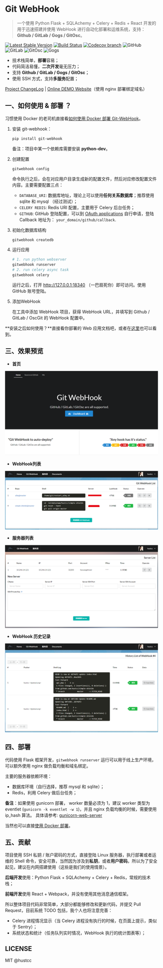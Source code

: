 # Git WebHook

> 一个使用 Python Flask + SQLAchemy + Celery + Redis + React 开发的用于迅速搭建并使用  WebHook 进行自动化部署和运维系统，支持：**Github / GitLab / Gogs / GitOsc**。

[![Latest Stable Version](https://img.shields.io/pypi/v/git-webhook.svg)](https://pypi.python.org/pypi/git-webhook) [![Build Status](https://travis-ci.org/NetEaseGame/git-webhook.svg?branch=master)](https://travis-ci.org/NetEaseGame/git-webhook) [![Codecov branch](https://img.shields.io/codecov/c/github/NetEaseGame/git-webhook/master.svg)](https://codecov.io/gh/NetEaseGame/git-webhook) ![GitHub](http://shields.hust.cc/Supported-GitHub-brightgreen.svg) ![GitLab](http://shields.hust.cc/Supported-GitLab-green.svg) ![GitOsc](http://shields.hust.cc/Supported-GitOsc-blue.svg) ![Gogs](http://shields.hust.cc/Supported-Gogs-yellowgreen.svg)

 - 技术栈简单，**部署**容易；
 - 代码简洁易懂，**二次开发**毫无压力；
 - 支持 **Github / GitLab / Gogs / GitOsc**；
 - 使用 SSH 方式，支持**多服务**配置；

[Project ChangeLog](CHANGELOG.md) | [Online DEMO Website](http://webhook.hust.cc/)（使用 nginx 部署绑定域名）


## 一、如何使用 & 部署 ？

习惯使用 Docker 的老司机直接看[如何使用 Docker 部署 Git-WebHook](deploy-docker.md)。

1. 安装 git-webhook：

	```sh
	pip install git-webhook
	```

	备注：项目中某一个依赖库需要安装 **python-dev**。

2. 创建配置

	```sh
	gitwebhook config
	```
	命令执行之后，会在对应用户目录生成新的配置文件，然后对应修改配置文件内容。主要需要配置三点：
	
	 - `DATABASE_URI`: 数据库地址，理论上可以使用**任何关系数据库**；推荐使用 sqlite 和 mysql （经过测试）；
	 - `CELERY REDIS`: Redis URI 配置，主要用于 Celery 后台任务；
	 - `GITHUB`: GitHub 登陆配置，可以到 [OAuth applications](https://github.com/settings/developers) 自行申请，登陆 Callback 地址为： `your_domain/github/callback`.

3. 初始化数据库结构

	```sh
	gitwebhook createdb
	```

4. 运行应用

	```sh
	# 1. run python webserver
	gitwebhook runserver
	# 2. run celery async task
	gitwebhook celery
	```
	
	运行之后，打开 http://127.0.0.1:18340 （一巴扇死你）即可访问。使用 GitHub 账号登陆。

5. 添加WebHook

	在工具中添加 WebHook 项目，获得 WebHook URL，并填写到 Github / GitLab / OscGit 的 WebHook 配置中。


**安装之后如何使用？**直接看你部署的 Web 应用文档吧，或者在[这里](http://webhook.hust.cc/#/doc/webhook)也可以看到。


## 三、效果预览

 - **首页**

![index.png](app/static/res/img/index.png)

 - **WebHook列表**

![webhook.png](app/static/res/img/webhook.png)

 - **服务器列表**

![server.png](app/static/res/img/server.png)

 - **WebHook 历史记录**

![history.png](app/static/res/img/history.png)


## 四、部署

代码使用 Flask 框架开发，`gitwebhook runserver` 运行可以用于线上生产环境，可以额外使用 nginx 做负载均衡和域名绑定。

主要的服务器依赖环境：

 - 数据库环境（自行选择，推荐 mysql 和 sqlite）；
 - Redis，利用 Celery 做后台任务；

**备注**：如果使用 gunicorn 部署， worker 数量必须为 1，建议 worker 类型为 eventlet (`gunicorn -k eventlet -w 1`)，并且 nginx 负载均衡的时候，需要使用 ip_hash 算法。
具体请参考: [gunicorn-web-server](http://flask-socketio.readthedocs.io/en/latest/#gunicorn-web-server)

当然也可以直接[使用 Docker 部署](deploy-docker.md)。


## 五、贡献

项目使用 SSH 私钥 / 账户密码的方式，直接登陆 Linux 服务器，执行部署或者运维的 Shell 命令，安全可靠，当然因为涉及到**私钥**，或者**用户密码**，所以为了安全起见，建议在内网搭建使用（这些是我们的使用情景）。

**后端开发**使用：Python Flask + SQLAchemy + Celery + Redis，常规的技术栈；

**前端开发**使用 React + Webpack，并没有使用其他消息通信框架。

所以整体项目代码非常简单，大部分都能够修改和更新代码，并提交 Pull Request，目前系统 TODO 包括，我个人也将注意完善：

 - Celery 进程情况显示（当 Celery 进程没有执行的时候，在页面上提示，类似于 Sentry）；
 - 系统状态和统计（任务队列实时情况，WebHook 执行的统计图表等）；


## LICENSE

MIT @hustcc
